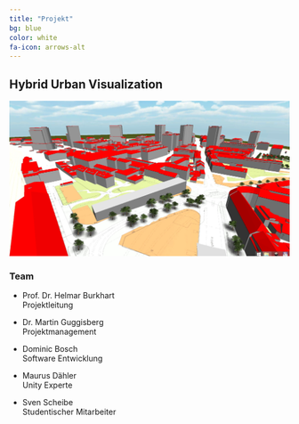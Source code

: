```yaml
---
title: "Projekt"
bg: blue
color: white
fa-icon: arrows-alt
---
```


## Hybrid Urban Visualization

![huvis_vogel](img/huvis_vogel.jpg)

### Team 
- Prof. Dr. Helmar Burkhart<br>
Projektleitung

- Dr. Martin Guggisberg<br>
Projektmanagement

- Dominic Bosch<br>
Software Entwicklung 

- Maurus Dähler<br>
Unity Experte

- Sven Scheibe<br>
Studentischer Mitarbeiter